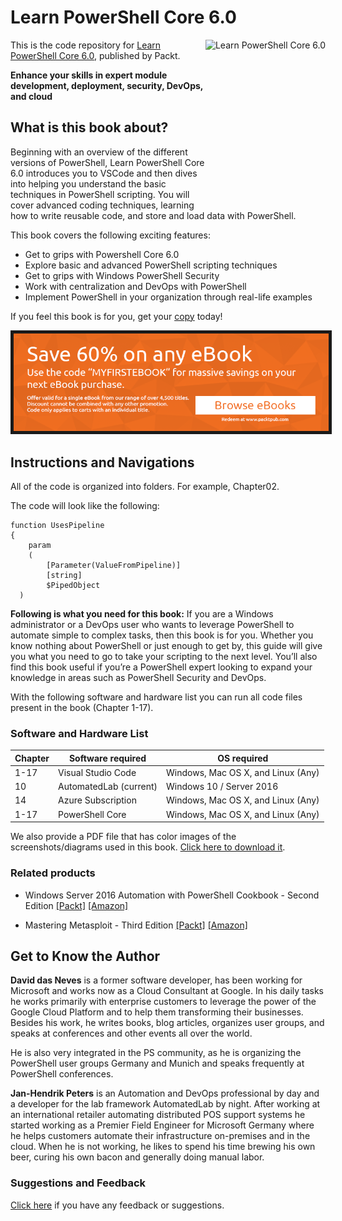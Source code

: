# Learn PowerShell Core 6.0

<a href="https://www.packtpub.com/networking-and-servers/learn-powershell-core-60?utm_source=github&utm_medium=repository&utm_campaign=9781788838986 "><img src="https://dz13w8afd47il.cloudfront.net/sites/default/files/imagecache/ppv4_main_book_cover/B09798_MockupCoverNew.png" alt="Learn PowerShell Core 6.0" height="256px" align="right"></a>

This is the code repository for [Learn PowerShell Core 6.0](https://www.packtpub.com/networking-and-servers/learn-powershell-core-60?utm_source=github&utm_medium=repository&utm_campaign=9781788838986), published by Packt.

**Enhance your skills in expert module development, deployment, security, DevOps, and cloud**

## What is this book about?
Beginning with an overview of the different versions of PowerShell, Learn PowerShell Core 6.0 introduces you to VSCode and then dives into helping you understand the basic techniques in PowerShell scripting. You will cover advanced coding techniques, learning how to write reusable code, and store and load data with PowerShell.

This book covers the following exciting features:
* Get to grips with Powershell Core 6.0 
* Explore basic and advanced PowerShell scripting techniques 
* Get to grips with Windows PowerShell Security 
* Work with centralization and DevOps with PowerShell 
* Implement PowerShell in your organization through real-life examples 

If you feel this book is for you, get your [copy](https://www.amazon.com/dp/178883898X) today!

<a href="https://www.packtpub.com/?utm_source=github&utm_medium=banner&utm_campaign=GitHubBanner"><img src="https://raw.githubusercontent.com/PacktPublishing/GitHub/master/GitHub.png" 
alt="https://www.packtpub.com/" border="5" /></a>

## Instructions and Navigations
All of the code is organized into folders. For example, Chapter02.

The code will look like the following:
```
function UsesPipeline
{
    param
    (
        [Parameter(ValueFromPipeline)]
        [string]
        $PipedObject
  )
```

**Following is what you need for this book:**
If you are a Windows administrator or a DevOps user who wants to leverage PowerShell to automate simple to complex tasks, then this book is for you. Whether you know nothing about PowerShell or just enough to get by, this guide will give you what you need to go to take your scripting to the next level. You’ll also find this book useful if you’re a PowerShell expert looking to expand your knowledge in areas such as PowerShell Security and DevOps.

With the following software and hardware list you can run all code files present in the book (Chapter 1-17).
### Software and Hardware List
| Chapter | Software required | OS required |
| -------- | ------------------------------------ | ----------------------------------- |
| 1-17 | Visual Studio Code | Windows, Mac OS X, and Linux (Any) |
| 10 | AutomatedLab (current) | Windows 10 / Server 2016 |
| 14 | Azure Subscription | Windows, Mac OS X, and Linux (Any) |
| 1-17 | PowerShell Core | Windows, Mac OS X, and Linux (Any) |

We also provide a PDF file that has color images of the screenshots/diagrams used in this book. [Click here to download it]().

### Related products <Paste books from the Other books you may enjoy section>
* Windows Server 2016 Automation with PowerShell Cookbook - Second Edition [[Packt]](https://www.packtpub.com/networking-and-servers/windows-server-2016-automation-powershell-cookbook-second-edition?utm_source=github&utm_medium=repository&utm_campaign=9781787122048) [[Amazon]](https://www.amazon.com/dp/1787122042)

* Mastering Metasploit - Third Edition [[Packt]](https://www.packtpub.com/networking-and-servers/mastering-windows-powershell-scripting-second-edition?utm_source=github&utm_medium=repository&utm_campaign=9781787126305) [[Amazon]](https://www.amazon.com/dp/1787126307)


## Get to Know the Author
**David das Neves**
is a former software developer, has been working for Microsoft and works now as a Cloud Consultant at Google. In his daily tasks he works primarily with enterprise customers to leverage the power of the Google Cloud Platform and to help them transforming their businesses. Besides his work, he writes books, blog articles, organizes user groups, and speaks at conferences and other events all over the world.

He is also very integrated in the PS community, as he is organizing the PowerShell user groups Germany and Munich and speaks frequently at PowerShell conferences.

**Jan-Hendrik Peters**
is an Automation and DevOps professional by day and a developer for the lab framework AutomatedLab by night.
After working at an international retailer automating distributed POS support systems he started working as a Premier Field Engineer for Microsoft Germany where he helps customers automate their infrastructure on-premises and in the cloud.
When he is not working, he likes to spend his time brewing his own beer, curing his own bacon and generally doing manual labor.

### Suggestions and Feedback
[Click here](https://docs.google.com/forms/d/e/1FAIpQLSdy7dATC6QmEL81FIUuymZ0Wy9vH1jHkvpY57OiMeKGqib_Ow/viewform) if you have any feedback or suggestions.

